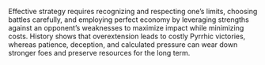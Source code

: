 Effective strategy requires recognizing and respecting one’s limits, choosing battles carefully, and employing perfect economy by leveraging strengths against an opponent’s weaknesses to maximize impact while minimizing costs. History shows that overextension leads to costly Pyrrhic victories, whereas patience, deception, and calculated pressure can wear down stronger foes and preserve resources for the long term.
